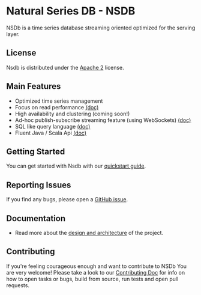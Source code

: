 # Natural Series DB - NSDB #

NSDb is a time series database streaming oriented
optimized for the serving layer.

## License
Nsdb is distributed under the [Apache 2](http://www.apache.org/licenses/LICENSE-2.0) license.

## Main Features

* Optimized time series management
* Focus on read performance [(doc)](docs/Architecture.md)
* High availability and clustering (coming soon!)
* Ad-hoc publish-subscribe streaming feature (using WebSockets) [(doc)](docs/Websocket.md)
* SQL like query language [(doc)](docs/SQL_doc.md)
* Fluent Java / Scala Api [(doc)](docs/JVM_API.md)

## Getting Started

You can get started with Nsdb with our [quickstart guide](docs/QuickStart.md).

## Reporting Issues

If you find any bugs, please open a [GitHub issue](https://github.com/radicalbit/nsdb/issues).

## Documentation

* Read more about the [design and architecture](docs/Architecture.md) of the project.

## Contributing

If you're feeling courageous enough and want to contribute to NSDb You are very welcome!
Please take a look to our [Contributing Doc](docs/Contributing.md) for info on how to open tasks or bugs, build from source, run tests and open pull requests.
